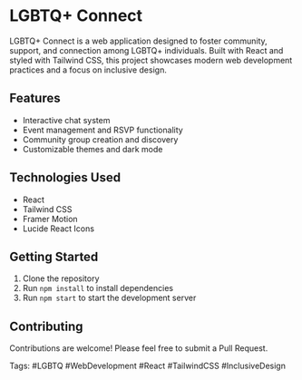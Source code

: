 # LGBTQ+ Connect

LGBTQ+ Connect is a web application designed to foster community, support, and connection among LGBTQ+ individuals. Built with React and styled with Tailwind CSS, this project showcases modern web development practices and a focus on inclusive design.

## Features

- Interactive chat system
- Event management and RSVP functionality
- Community group creation and discovery
- Customizable themes and dark mode

## Technologies Used

- React
- Tailwind CSS
- Framer Motion
- Lucide React Icons

## Getting Started

1. Clone the repository
2. Run `npm install` to install dependencies
3. Run `npm start` to start the development server

## Contributing

Contributions are welcome! Please feel free to submit a Pull Request.

Tags: #LGBTQ #WebDevelopment #React #TailwindCSS #InclusiveDesign
